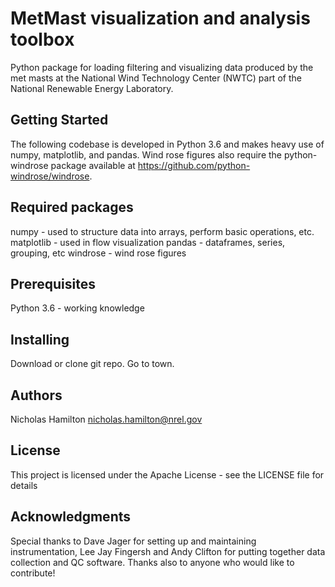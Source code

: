 # MetMast visualization and analysis toolbox
Python package for loading filtering and visualizing data produced by the met masts at the National Wind Technology Center (NWTC) part of the National Renewable Energy Laboratory. 

## Getting Started
The following codebase is developed in Python 3.6 and makes heavy use of numpy, matplotlib, and pandas. Wind rose figures also require the python-windrose package available at https://github.com/python-windrose/windrose.

## Required packages
numpy - used to structure data into arrays, perform basic operations, etc.
matplotlib - used in flow visualization
pandas - dataframes, series, grouping, etc
windrose - wind rose figures

## Prerequisites
Python 3.6 - working knowledge

## Installing
Download or clone git repo. Go to town.

## Authors
Nicholas Hamilton
nicholas.hamilton@nrel.gov

## License
This project is licensed under the Apache License - see the LICENSE file for details

## Acknowledgments
Special thanks to Dave Jager for setting up and maintaining instrumentation, Lee Jay Fingersh and Andy Clifton for putting together data collection and QC software. Thanks also to anyone who would like to contribute!
